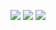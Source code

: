 ![](https://github.com/liuyunzhao/GestureLock/blob/master/gif/gi1.gif)
![](https://github.com/liuyunzhao/GestureLock/blob/master/gif/gi2.gif)
![](https://github.com/liuyunzhao/GestureLock/blob/master/gif/gi3.gif)